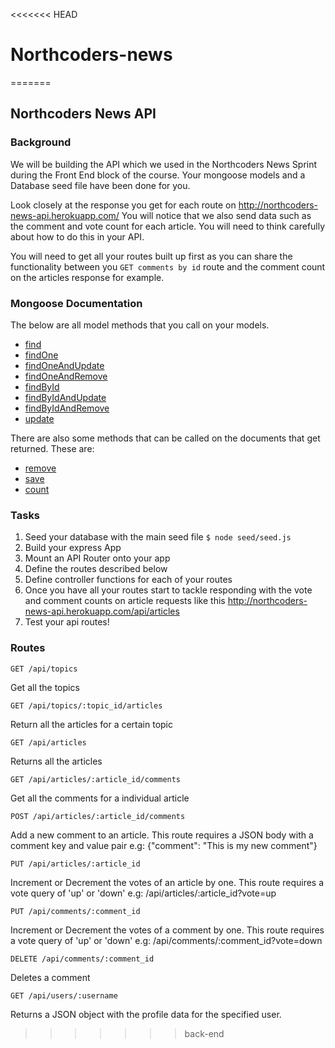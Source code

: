 <<<<<<< HEAD
# Northcoders-news

=======
## Northcoders News API

### Background

We will be building the API which we used in the Northcoders News Sprint during the
Front End block of the course. Your mongoose models and a Database seed file have been done for you.

Look closely at the response you get for each route on http://northcoders-news-api.herokuapp.com/ You will notice that we also send data such as the comment and vote count for each article. You will need to think carefully about how to do this in your API.

You will need to get all your routes built up first as you can share the functionality between you `GET comments by id` route and the comment count on the articles response for example.

### Mongoose Documentation

The below are all model methods that you call on your models.

* [find](http://mongoosejs.com/docs/api.html#model_Model.find)
* [findOne](http://mongoosejs.com/docs/api.html#model_Model.findOne)
* [findOneAndUpdate](http://mongoosejs.com/docs/api.html#model_Model.findOneAndUpdate)
* [findOneAndRemove](http://mongoosejs.com/docs/api.html#model_Model.findOneAndRemove)
* [findById](http://mongoosejs.com/docs/api.html#model_Model.findById)
* [findByIdAndUpdate](http://mongoosejs.com/docs/api.html#model_Model.findByIdAndUpdate)
* [findByIdAndRemove](http://mongoosejs.com/docs/api.html#model_Model.findByIdAndRemove)
* [update](http://mongoosejs.com/docs/api.html#model_Model.update)

There are also some methods that can be called on the documents that get returned. These are:

* [remove](http://mongoosejs.com/docs/api.html#model_Model-remove)
* [save](http://mongoosejs.com/docs/api.html#model_Model-save)
* [count](http://mongoosejs.com/docs/api.html#model_Model.count)

### Tasks

1. Seed your database with the main seed file `$ node seed/seed.js`
2. Build your express App
3. Mount an API Router onto your app
4. Define the routes described below
5. Define controller functions for each of your routes
6. Once you have all your routes start to tackle responding with the vote and comment counts on article requests like this http://northcoders-news-api.herokuapp.com/api/articles
7. Test your api routes!

### Routes
```
GET /api/topics
```
Get all the topics

```
GET /api/topics/:topic_id/articles
```
Return all the articles for a certain topic

```
GET /api/articles
```
Returns all the articles

```
GET /api/articles/:article_id/comments
```
Get all the comments for a individual article

```
POST /api/articles/:article_id/comments
```
Add a new comment to an article. This route requires a JSON body with a comment key and value pair
e.g: {"comment": "This is my new comment"}

```
PUT /api/articles/:article_id
```
Increment or Decrement the votes of an article by one. This route requires a vote query of 'up' or 'down'
e.g: /api/articles/:article_id?vote=up

```
PUT /api/comments/:comment_id
```
Increment or Decrement the votes of a comment by one. This route requires a vote query of 'up' or 'down'
e.g: /api/comments/:comment_id?vote=down

```
DELETE /api/comments/:comment_id
```
Deletes a comment

```
GET /api/users/:username
```
Returns a JSON object with the profile data for the specified user.
>>>>>>> back-end

